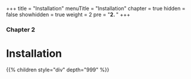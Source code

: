 +++
title = "Installation"
menuTitle = "Installation"
chapter = true
hidden = false
showhidden = true
weight = 2
pre = "<b>2. </b>"
+++

### Chapter 2

# Installation

{{% children style="div" depth="999" %}}
